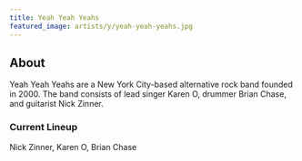 ```yaml
---
title: Yeah Yeah Yeahs
featured_image: artists/y/yeah-yeah-yeahs.jpg
---
```

## About

Yeah Yeah Yeahs are a New York City-based alternative rock band founded in 2000. The band consists of lead singer Karen O, drummer Brian Chase, and guitarist Nick Zinner.

### Current Lineup

Nick Zinner, Karen O, Brian Chase

